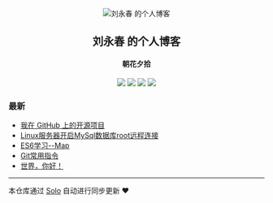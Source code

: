 <p align="center"><img alt="刘永春 的个人博客" src="https://static.b3log.org/images/brand/solo-32.png"></p><h2 align="center">
刘永春 的个人博客
</h2>

<h4 align="center">朝花夕拾</h4>
<p align="center"><a title="刘永春 的个人博客" target="_blank" href="https://github.com/liuyongchun/solo-blog"><img src="https://img.shields.io/github/last-commit/liuyongchun/solo-blog.svg?style=flat-square&color=FF9900"></a>
<a title="GitHub repo size in bytes" target="_blank" href="https://github.com/liuyongchun/solo-blog"><img src="https://img.shields.io/github/repo-size/liuyongchun/solo-blog.svg?style=flat-square"></a>
<a title="Solo Version" target="_blank" href="https://github.com/b3log/solo/releases"><img src="https://img.shields.io/badge/solo-3.6.5-f1e05a.svg?style=flat-square&color=blueviolet"></a>
<a title="Hits" target="_blank" href="https://github.com/b3log/hits"><img src="https://hits.b3log.org/liuyongchun/solo-blog.svg"></a></p>

### 最新

* [我在 GitHub 上的开源项目](http://www.liuyongchun.com/my-github-repos)
* [Linux服务器开启MySql数据库root远程连接](http://www.liuyongchun.com/articles/2019/08/30/1567147049590.html)
* [ES6学习--Map](http://www.liuyongchun.com/articles/2019/08/30/1567143142958.html)
* [Git常用指令](http://www.liuyongchun.com/articles/2019/08/29/1567069517813.html)
* [世界，你好！](http://www.liuyongchun.com/hello-solo)



---

本仓库通过 [Solo](https://github.com/b3log/solo) 自动进行同步更新 ❤️ 